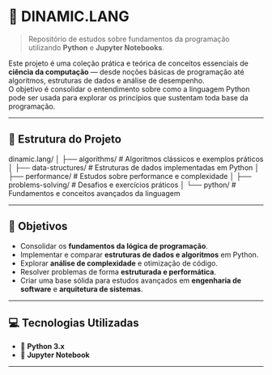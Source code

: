 # 🧠 DINAMIC.LANG

> Repositório de estudos sobre fundamentos da programação utilizando **Python** e **Jupyter Notebooks**.

Este projeto é uma coleção prática e teórica de conceitos essenciais de **ciência da computação** — desde noções básicas de programação até algoritmos, estruturas de dados e análise de desempenho.  
O objetivo é consolidar o entendimento sobre como a linguagem Python pode ser usada para explorar os princípios que sustentam toda base da programação.

---

## 📂 Estrutura do Projeto

dinamic.lang/
│
├── algorithms/ # Algoritmos clássicos e exemplos práticos
│
├── data-structures/ # Estruturas de dados implementadas em Python
│
├── performance/ # Estudos sobre performance e complexidade
│
├── problems-solving/ # Desafios e exercícios práticos
│
└── python/ # Fundamentos e conceitos avançados da linguagem


---

## 🚀 Objetivos

- Consolidar os **fundamentos da lógica de programação**.  
- Implementar e comparar **estruturas de dados e algoritmos** em Python.  
- Explorar **análise de complexidade** e otimização de código.  
- Resolver problemas de forma **estruturada e performática**.  
- Criar uma base sólida para estudos avançados em **engenharia de software** e **arquitetura de sistemas**.

---

## 💻 Tecnologias Utilizadas

- 🐍 **Python 3.x**
- 📓 **Jupyter Notebook**

---
